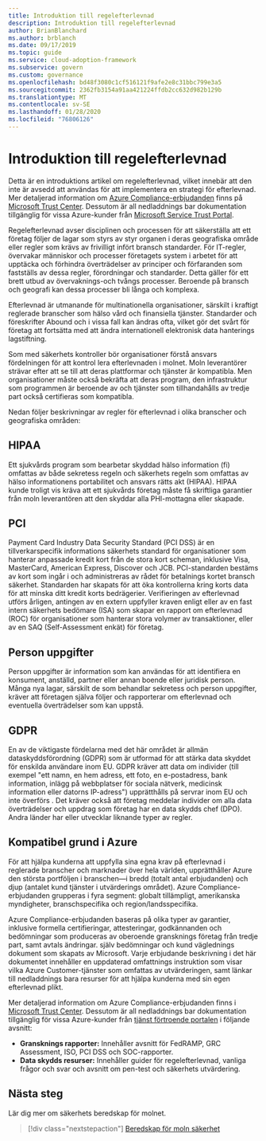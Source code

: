 ```yaml
---
title: Introduktion till regelefterlevnad
description: Introduktion till regelefterlevnad
author: BrianBlanchard
ms.author: brblanch
ms.date: 09/17/2019
ms.topic: guide
ms.service: cloud-adoption-framework
ms.subservice: govern
ms.custom: governance
ms.openlocfilehash: bd48f3080c1cf516121f9afe2e8c31bbc799e3a5
ms.sourcegitcommit: 2362fb3154a91aa421224ffdb2cc632d982b129b
ms.translationtype: MT
ms.contentlocale: sv-SE
ms.lasthandoff: 01/28/2020
ms.locfileid: "76806126"
---
```

# <a name="introduction-to-regulatory-compliance"></a>Introduktion till regelefterlevnad

Detta är en introduktions artikel om regelefterlevnad, vilket innebär att den inte är avsedd att användas för att implementera en strategi för efterlevnad. Mer detaljerad information om [Azure Compliance-erbjudanden](https://aka.ms/allcompliance) finns på [Microsoft Trust Center](https://www.microsoft.com/trustcenter/default.aspx). Dessutom är all nedladdnings bar dokumentation tillgänglig för vissa Azure-kunder från [Microsoft Service Trust Portal](https://servicetrust.microsoft.com).

Regelefterlevnad avser disciplinen och processen för att säkerställa att ett företag följer de lagar som styrs av styr organen i deras geografiska område eller regler som krävs av frivilligt infört bransch standarder. För IT-regler, övervakar människor och processer företagets system i arbetet för att upptäcka och förhindra överträdelser av principer och förfaranden som fastställs av dessa regler, förordningar och standarder. Detta gäller för ett brett utbud av övervaknings-och tvångs processer. Beroende på bransch och geografi kan dessa processer bli långa och komplexa.

Efterlevnad är utmanande för multinationella organisationer, särskilt i kraftigt reglerade branscher som hälso vård och finansiella tjänster. Standarder och föreskrifter Abound och i vissa fall kan ändras ofta, vilket gör det svårt för företag att fortsätta med att ändra internationell elektronisk data hanterings lagstiftning.

Som med säkerhets kontroller bör organisationer förstå ansvars fördelningen för att kontrol lera efterlevnaden i molnet. Moln leverantörer strävar efter att se till att deras plattformar och tjänster är kompatibla. Men organisationer måste också bekräfta att deras program, den infrastruktur som programmen är beroende av och tjänster som tillhandahålls av tredje part också certifieras som kompatibla.

Nedan följer beskrivningar av regler för efterlevnad i olika branscher och geografiska områden:

## <a name="hipaa"></a>HIPAA

Ett sjukvårds program som bearbetar skyddad hälso information (fi) omfattas av både sekretess regeln och säkerhets regeln som omfattas av hälso informationens portabilitet och ansvars rätts akt (HIPAA). HIPAA kunde troligt vis kräva att ett sjukvårds företag måste få skriftliga garantier från moln leverantören att den skyddar alla PHI-mottagna eller skapade.

## <a name="pci"></a>PCI

Payment Card Industry Data Security Standard (PCI DSS) är en tillverkarspecifik informations säkerhets standard för organisationer som hanterar anpassade kredit kort från de stora kort scheman, inklusive Visa, MasterCard, American Express, Discover och JCB. PCI-standarden bestäms av kort som ingår i och administreras av rådet för betalnings kortet bransch säkerhet. Standarden har skapats för att öka kontrollerna kring korts data för att minska ditt kredit korts bedrägerier. Verifieringen av efterlevnad utförs årligen, antingen av en extern uppfyller kraven enligt eller av en fast intern säkerhets bedömare (ISA) som skapar en rapport om efterlevnad (ROC) för organisationer som hanterar stora volymer av transaktioner, eller av en SAQ (Self-Assessment enkät) för företag.

## <a name="personal-data"></a>Person uppgifter

Person uppgifter är information som kan användas för att identifiera en konsument, anställd, partner eller annan boende eller juridisk person. Många nya lagar, särskilt de som behandlar sekretess och person uppgifter, kräver att företagen själva följer och rapporterar om efterlevnad och eventuella överträdelser som kan uppstå.

## <a name="gdpr"></a>GDPR

En av de viktigaste fördelarna med det här området är allmän dataskyddsförordning (GDPR) som är utformad för att stärka data skyddet för enskilda användare inom EU. GDPR kräver att data om individer (till exempel "ett namn, en hem adress, ett foto, en e-postadress, bank information, inlägg på webbplatser för sociala nätverk, medicinsk information eller datorns IP-adress") upprätthålls på servrar inom EU och inte överförs . Det kräver också att företag meddelar individer om alla data överträdelser och uppdrag som företag har en data skydds chef (DPO). Andra länder har eller utvecklar liknande typer av regler.

## <a name="compliant-foundation-in-azure"></a>Kompatibel grund i Azure

För att hjälpa kunderna att uppfylla sina egna krav på efterlevnad i reglerade branscher och marknader över hela världen, upprätthåller Azure den största portföljen i branschen&mdash;i bredd (totalt antal erbjudanden) och djup (antalet kund tjänster i utvärderings området). Azure Compliance-erbjudanden grupperas i fyra segment: globalt tillämpligt, amerikanska myndigheter, branschspecifika och region/landsspecifika.

Azure Compliance-erbjudanden baseras på olika typer av garantier, inklusive formella certifieringar, attesteringar, godkännanden och bedömningar som produceras av oberoende gransknings företag från tredje part, samt avtals ändringar. själv bedömningar och kund väglednings dokument som skapats av Microsoft. Varje erbjudande beskrivning i det här dokumentet innehåller en uppdaterad omfattnings instruktion som visar vilka Azure Customer-tjänster som omfattas av utvärderingen, samt länkar till nedladdnings bara resurser för att hjälpa kunderna med sin egen efterlevnad plikt.

Mer detaljerad information om Azure Compliance-erbjudanden finns i [Microsoft Trust Center](https://www.microsoft.com/trustcenter/compliance/complianceofferings). Dessutom är all nedladdnings bar dokumentation tillgänglig för vissa Azure-kunder från [tjänst förtroende portalen](https://servicetrust.microsoft.com) i följande avsnitt:

- **Gransknings rapporter:** Innehåller avsnitt för FedRAMP, GRC Assessment, ISO, PCI DSS och SOC-rapporter.
- **Data skydds resurser:** Innehåller guider för regelefterlevnad, vanliga frågor och svar och avsnitt om pen-test och säkerhets utvärdering.

## <a name="next-steps"></a>Nästa steg

Lär dig mer om säkerhets beredskap för molnet.

> [!div class="nextstepaction"]
> [Beredskap för moln säkerhet](./cloud-security-readiness.md)

